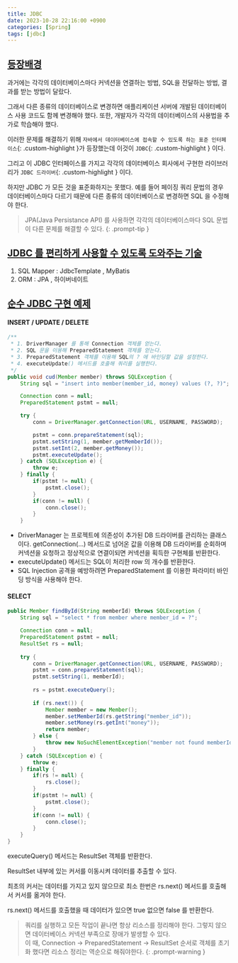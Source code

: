 ```yaml
---
title: JDBC
date: 2023-10-28 22:16:00 +0900
categories: [Spring]
tags: [jdbc]
---
```


## **<u>등장배경</u>**

과거에는 각각의 데이터베이스마다 커넥션을 연결하는 방법, SQL을 전달하는 방법, 결과를 받는 방법이 달랐다.

그래서 다른 종류의 데이터베이스로 변경하면 애플리케이션 서버에 개발된 데이터베이스 사용 코드도 함께 변경해야 했다. 또한, 개발자가 각각의 데이터베이스의 사용법을 추가로 학습해야 했다.

이러한 문제를 해결하기 위해 `자바에서 데이터베이스에 접속할 수 있도록 하는 표준 인터페이스`{: .custom-highlight }가 등장했는데 이것이 `JDBC`{: .custom-highlight } 이다.

그리고 이 JDBC 인터페이스를 가지고 각각의 데이터베이스 회사에서 구현한 라이브러리가 `JDBC 드라이버`{: .custom-highlight } 이다.

하지만 JDBC 가 모든 것을 표준화하지는 못했다. 예를 들어 페이징 쿼리 문법의 경우 데이터베이스마다 다르기 때문에 다른 종류의 데이터베이스로 변경하면 SQL 을 수정해야 한다.

> JPA(Java Persistance API) 를 사용하면 각각의 데이터베이스마다 SQL 문법이 다른 문제를 해결할 수 있다.
{: .prompt-tip }

## **<u>JDBC 를 편리하게 사용할 수 있도록 도와주는 기술</u>**

1. SQL Mapper : JdbcTemplate , MyBatis
2. ORM : JPA , 하이버네이트

## **<u>순수 JDBC 구현 예제</u>**

#### **INSERT / UPDATE / DELETE**

```java
/**
 * 1. DriverManager 를 통해 Connection 객체를 얻는다.
 * 2. SQL 문을 이용해 PreparedStatement 객체를 얻는다.
 * 3. PreparedStatement 객체를 이용해 SQL의 ? 에 바인딩할 값을 설정한다.
 * 4. executeUpdate() 메서드를 호출해 쿼리를 실행한다.
 */
public void cud(Member member) throws SQLException {
	String sql = "insert into member(member_id, money) values (?, ?)";

	Connection conn = null;
	PreparedStatement pstmt = null;

	try {
		conn = DriverManager.getConnection(URL, USERNAME, PASSWORD);

		pstmt = conn.prepareStatement(sql);
		pstmt.setString(1, member.getMemberId());
		pstmt.setInt(2, member.getMoney());
		pstmt.executeUpdate();
	} catch (SQLException e) {
		throw e;
	} finally {
		if(pstmt != null) {
			pstmt.close();
		}
		if(conn != null) {
			conn.close();
		}
	}
```

- DriverManager 는 프로젝트에 의존성이 추가된 DB 드라이버를 관리하는 클래스이다.  getConnection(…) 메서드로 넘어온 값을 이용해 DB 드라이버를 순회하며 커넥션을 요청하고 정상적으로 연결이되면 커넥션을 획득한 구현체를 반환한다.
- executeUpdate() 메서드는 SQL이 처리한 row 의 개수를 반환한다.
- SQL Injection 공격을 예방하려면 PreparedStatement 를 이용한 파라미터 바인딩 방식을 사용해야 한다.

#### **SELECT**

```java
public Member findById(String memberId) throws SQLException {
	String sql = "select * from member where member_id = ?";

	Connection conn = null;
	PreparedStatement pstmt = null;
	ResultSet rs = null;
	
	try {
	    conn = DriverManager.getConnection(URL, USERNAME, PASSWORD);
	    pstmt = conn.prepareStatement(sql);
	    pstmt.setString(1, memberId);
	
	    rs = pstmt.executeQuery();
	
	    if (rs.next()) {
	        Member member = new Member();
	        member.setMemberId(rs.getString("member_id"));
	        member.setMoney(rs.getInt("money"));
	        return member;
	    } else {
	        throw new NoSuchElementException("member not found memberId=" + memberId);
	    }
	} catch (SQLException e) {
	    throw e;
	} finally {
		if(rs != null) {
			rs.close();
		}
		if(pstmt != null) {
			pstmt.close();
		}
		if(conn != null) {
			conn.close();
		}
	}
}
```

executeQuery() 메서드는 ResultSet 객체를 반환한다.

ResultSet 내부에 있는 커서를 이동시켜 데이터를 추출할 수 있다.

최초의 커서는 데이터를 가지고 있지 않으므로 최소 한번은 rs.next() 메서드를 호출해서 커서를 옮겨야 한다.

rs.next() 메서드를 호출했을 때 데이터가 있으면 true 없으면 false 를 반환한다.

> 쿼리를 실행하고 모든 작업이 끝나면 항상 리소스를 정리해야 한다. 그렇지 않으면 데이터베이스 커넥션 부족으로 장애가 발생할 수 있다.  
이 때, Connection → PreparedStatement → ResultSet 순서로 객체를 초기화 했다면 리소스 정리는 역순으로 해줘야한다.
{: .prompt-warning }